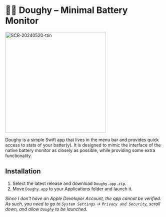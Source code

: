 # 🧑‍🍳 Doughy – Minimal Battery Monitor

<img width="322" alt="SCR-20240520-ttin" src="https://github.com/jasperalbers/Doughy/assets/44290593/77d6c36f-cd1c-44d8-a1a5-6361ac75397a">

Doughy is a simple Swift app that lives in the menu bar and provides quick access to stats of your batter(y).
It is designed to mimic the interface of the native battery monitor as closely as possible, while providing some extra functionality.

## Installation

1. Select the latest release and download `Doughy.app.zip`.
2. Move `Doughy.app` to your Applications folder and launch it.

*Since I don't have an Apple Developer Account, the app cannot be verified. As such, you need to go to `System Settings` -> `Privacy and Security`, scroll down, and allow `Doughy` to be launched.*

